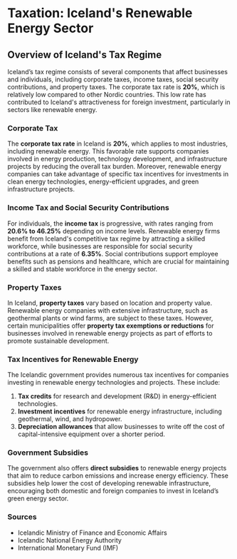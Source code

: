 # Taxation: Iceland's Renewable Energy Sector

## Overview of Iceland's Tax Regime

Iceland’s tax regime consists of several components that affect businesses and individuals, including corporate taxes, income taxes, social security contributions, and property taxes. The corporate tax rate is **20%**, which is relatively low compared to other Nordic countries. This low rate has contributed to Iceland's attractiveness for foreign investment, particularly in sectors like renewable energy.

### Corporate Tax

The **corporate tax rate** in Iceland is **20%**, which applies to most industries, including renewable energy. This favorable rate supports companies involved in energy production, technology development, and infrastructure projects by reducing the overall tax burden. Moreover, renewable energy companies can take advantage of specific tax incentives for investments in clean energy technologies, energy-efficient upgrades, and green infrastructure projects.

### Income Tax and Social Security Contributions

For individuals, the **income tax** is progressive, with rates ranging from **20.6% to 46.25%** depending on income levels. Renewable energy firms benefit from Iceland's competitive tax regime by attracting a skilled workforce, while businesses are responsible for social security contributions at a rate of **6.35%**. Social contributions support employee benefits such as pensions and healthcare, which are crucial for maintaining a skilled and stable workforce in the energy sector.

### Property Taxes

In Iceland, **property taxes** vary based on location and property value. Renewable energy companies with extensive infrastructure, such as geothermal plants or wind farms, are subject to these taxes. However, certain municipalities offer **property tax exemptions or reductions** for businesses involved in renewable energy projects as part of efforts to promote sustainable development.

### Tax Incentives for Renewable Energy

The Icelandic government provides numerous tax incentives for companies investing in renewable energy technologies and projects. These include:
1. **Tax credits** for research and development (R&D) in energy-efficient technologies.
2. **Investment incentives** for renewable energy infrastructure, including geothermal, wind, and hydropower.
3. **Depreciation allowances** that allow businesses to write off the cost of capital-intensive equipment over a shorter period.

### Government Subsidies

The government also offers **direct subsidies** to renewable energy projects that aim to reduce carbon emissions and increase energy efficiency. These subsidies help lower the cost of developing renewable infrastructure, encouraging both domestic and foreign companies to invest in Iceland’s green energy sector.

### Sources
- Icelandic Ministry of Finance and Economic Affairs
- Icelandic National Energy Authority
- International Monetary Fund (IMF)